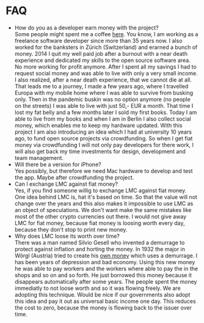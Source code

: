 # FAQ

- How do you as a developer earn money with the project?  
Some people might spent me a coffee [here](https://ko-fi.com/artanidos). You know, I am working as a freelance software developer since more than 35 years now. I also worked for the banksters in Zürich (Switzerland) and erarned a bunch of money. 2014 I quit my well paid job after a burnout with a near death experience and dedicated my skills to the open source software area. No more working for profit anymore. After I spent all my savings I had to request social money and was able to live with only a very small income. I also realized, after a near death experience, that we cannot die at all. That leads me to a journey, I made a few years ago, where I travelled Europa with my mobile home where I was able to survive from busking only. Then in the pandemic buskin was no option anymore (no people on the streets) I was able to live with just 50,- EUR a month. That time I lost my fat belly and a few months later I sold my first books. Today I am able to live from my books and when I am in Berlin I also collect social money, which enables me to keep my hardware updated. With this project I am also introducing an idea which I had at university 10 years ago, to fund open source projects via crowdfunding. So when I get fiat money via crowdfunding I will not only pay developers for there work, I will also get back my time investments for design, development and team management.  
- Will there be a version for iPhone?  
Yes possibly, but therefore we need Mac hardware to develop and test the app. Maybe after crowdfunding the project.  
- Can I exchange LMC against fiat money?  
Yes, if you find someone willig to exchange LMC against fiat money. One idea behind LMC is, hat it's based on time. So that the value will not change over the years and this also makes it impossible to use LMC as an object of speculations. We don't want make the same mistakes like most of the other crypto currencies out there. I would not give away LMC for fiat money, because fiat money is loosing worth every day, because they don't stop to print new money.  
- Why does LMC loose its worth over time?  
There was a man named Silvio Gesell who invented a demurrage to protect against inflation and horting the money. In 1932 the major in Wörgl (Austria) tried to create his [own money](https://github.com/CrowdWare/Shift/blob/main/schwundgeld.md) which uses a demurrage. I has been years of depression and bad economy. Using this new money he was able to pay workers and the workers where able to pay the in the shops and so on and so forth. He just borrowed this money because it disappears automatically after some years. The people spent the money immediatly to not loose worth and so it was flowing freely. We are adopting this technique. Would be nice if our governments also adopt this idea and pay it out as universal basic income one day. This reduces the cost to zero, because the money is flowing back to the issuer over time.

